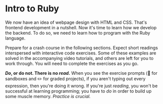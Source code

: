 # Intro to Ruby

We now have an idea of webpage design with HTML and CSS. That's frontend development in a nutshell. Now it's time to learn how we develop the backend. To do so, we need to learn how to program with the Ruby language. 

Prepare for a crash course in the following sections. Expect short readings interspersed with interactive code exercises. Some of these examples are solved in the accompanying video tutorials, and others are left for you to work through. You will need to complete the exercises as you go.

**_Do_, or do not. There is no  _read_.** When you see the exercise prompts (🧪 for sandboxes and ✏️ for graded projects), if you aren't typing out every expression, then you're doing it wrong. If you're just _reading_, you won't be successful at learning programming; you have to _do_ in order to build up some muscle memory. _Practice is crucial._